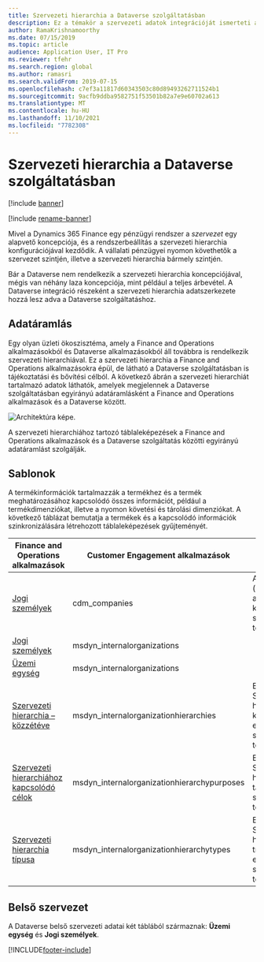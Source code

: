 ```yaml
---
title: Szervezeti hierarchia a Dataverse szolgáltatásban
description: Ez a témakör a szervezeti adatok integrációját ismerteti a Finance and Operations alkalmazás és a Dataverse között.
author: RamaKrishnamoorthy
ms.date: 07/15/2019
ms.topic: article
audience: Application User, IT Pro
ms.reviewer: tfehr
ms.search.region: global
ms.author: ramasri
ms.search.validFrom: 2019-07-15
ms.openlocfilehash: c7ef3a11817d60343503c80d89493262711524b1
ms.sourcegitcommit: 9acfb9ddba9582751f53501b82a7e9e60702a613
ms.translationtype: MT
ms.contentlocale: hu-HU
ms.lasthandoff: 11/10/2021
ms.locfileid: "7782308"
---
```

# <a name="organization-hierarchy-in-dataverse"></a>Szervezeti hierarchia a Dataverse szolgáltatásban

[!include [banner](../../includes/banner.md)]

[!include [rename-banner](~/includes/cc-data-platform-banner.md)]

Mivel a Dynamics 365 Finance egy pénzügyi rendszer a *szervezet* egy alapvető koncepciója, és a rendszerbeállítás a szervezeti hierarchia konfigurációjával kezdődik. A vállalati pénzügyei nyomon követhetők a szervezet szintjén, illetve a szervezeti hierarchia bármely szintjén.

Bár a Dataverse nem rendelkezik a szervezeti hierarchia koncepciójával, mégis van néhány laza koncepciója, mint például a teljes árbevétel. A Dataverse integráció részeként a szervezeti hierarchia adatszerkezete hozzá lesz adva a Dataverse szolgáltatáshoz.

## <a name="data-flow"></a>Adatáramlás

Egy olyan üzleti ökoszisztéma, amely a Finance and Operations alkalmazásokból és Dataverse alkalmazásokból áll továbbra is rendelkezik szervezeti hierarchiával. Ez a szervezeti hierarchia a Finance and Operations alkalmazásokra épül, de látható a Dataverse szolgáltatásban is tájékoztatási és bővítési célból. A következő ábrán a szervezeti hierarchiát tartalmazó adatok láthatók, amelyek megjelennek a Dataverse szolgáltatásban egyirányú adatáramlásként a Finance and Operations alkalmazások és a Dataverse között.

![Architektúra képe.](media/dual-write-data-flow.png)

A szervezeti hierarchiához tartozó táblaleképezések a Finance and Operations alkalmazások és a Dataverse szolgáltatás közötti egyirányú adatáramlást szolgálják.

## <a name="templates"></a>Sablonok

A termékinformációk tartalmazzák a termékhez és a termék meghatározásához kapcsolódó összes információt, például a termékdimenziókat, illetve a nyomon követési és tárolási dimenziókat. A következő táblázat bemutatja a termékek és a kapcsolódó információk szinkronizálására létrehozott táblaleképezések gyűjteményét.

Finance and Operations alkalmazások | Customer Engagement alkalmazások     | Leírás
-----------------------|--------------------------------|---
[Jogi személyek](mapping-reference.md#102) | cdm_companies | A jogi személy (vállalat) adatainak kétirányú szinkronizálását teszi lehetővé.
[Jogi személyek](mapping-reference.md#142) | msdyn_internalorganizations |
[Üzemi egység](mapping-reference.md#143) | msdyn_internalorganizations |
[Szervezeti hierarchia – közzétéve](mapping-reference.md#139) | msdyn_internalorganizationhierarchies | Ez a sablon a Szervezeti hierarchia közzétéve tábla egyirányú szinkronizálását teszi lehetővé.
[Szervezeti hierarchiához kapcsolódó célok](mapping-reference.md#140) | msdyn_internalorganizationhierarchypurposes | Ez a sablon a Szervezeti hierarchia célja tábla egyirányú szinkronizálását teszi lehetővé.
[Szervezeti hierarchia típusa](mapping-reference.md#141) | msdyn_internalorganizationhierarchytypes | Ez a sablon a Szervezeti hierarchia típusa tábla egyirányú szinkronizálását teszi lehetővé.

## <a name="internal-organization"></a>Belső szervezet

A Dataverse belső szervezeti adatai két táblából származnak: **Üzemi egység** és **Jogi személyek**.

[!INCLUDE[footer-include](../../../../includes/footer-banner.md)]

